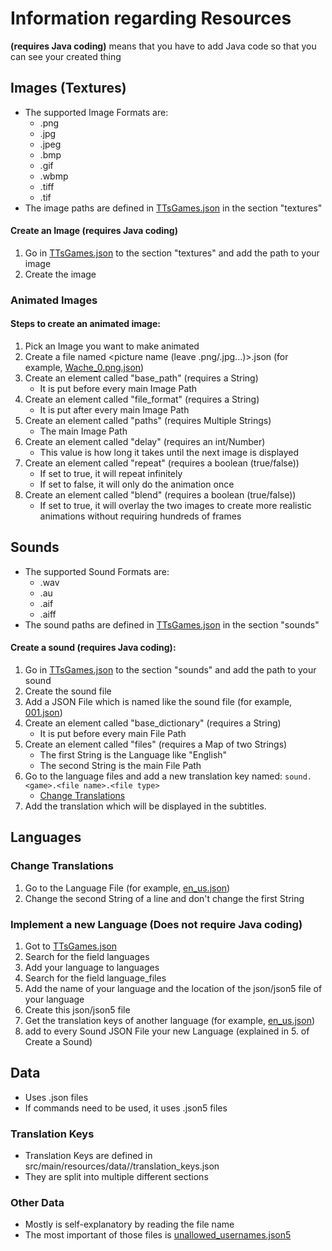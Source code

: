 # Information regarding Resources

**(requires Java coding)** means that you have to add Java code so that you can see your created thing

## Images (Textures)

 - The supported Image Formats are:
   - .png
   - .jpg
   - .jpeg
   - .bmp
   - .gif
   - .wbmp
   - .tiff
   - .tif
 - The image paths are defined in [TTsGames.json](src/main/resources/TTsGames.json) in the section "textures"

#### Create an Image (requires Java coding)

1. Go in [TTsGames.json](src/main/resources/TTsGames.json) to the section "textures" and add the path to your image
2. Create the image

### Animated Images

#### Steps to create an animated image:
1. Pick an Image you want to make animated
2. Create a file named <picture name (leave .png/.jpg...)>.json (for example, [Wache_0.png.json](src/main/resources/assets/textures/detective_thunder/locations/Wache_0.png.json))
3. Create an element called "base_path" (requires a String)
   - It is put before every main Image Path
4. Create an element called "file_format" (requires a String)
   - It is put after every main Image Path
5. Create an element called "paths" (requires Multiple Strings)
   - The main Image Path
6. Create an element called "delay" (requires an int/Number)
   - This value is how long it takes until the next image is displayed
7. Create an element called "repeat" (requires a boolean (true/false))
   - If set to true, it will repeat infinitely
   - If set to false, it will only do the animation once
8. Create an element called "blend" (requires a boolean (true/false))
   - If set to true, it will overlay the two images to create more realistic animations without requiring hundreds of frames

## Sounds

 - The supported Sound Formats are:
   - .wav
   - .au
   - .aif
   - .aiff
 - The sound paths are defined in [TTsGames.json](src/main/resources/TTsGames.json) in the section "sounds"

#### Create a sound (requires Java coding):
1. Go in [TTsGames.json](src/main/resources/TTsGames.json) to the section "sounds" and add the path to your sound
2. Create the sound file
3. Add a JSON File which is named like the sound file (for example, [001.json](src/main/resources/assets/sounds/detective_thunder/phrases/001.json))
4. Create an element called "base_dictionary" (requires a String)
   - It is put before every main File Path
5. Create an element called "files" (requires a Map of two Strings)
   - The first String is the Language like "English"
   - The second String is the main File Path
6. Go to the language files and add a new translation key named: ```sound.<game>.<file name>.<file type>```
   - [Change Translations](https://github.com/MC-datapack/TTsGames/blob/master/RESOURCES.md#change-translations)
7. Add the translation which will be displayed in the subtitles.

## Languages

### Change Translations

1. Go to the Language File (for example, [en_us.json](src/main/resources/assets/lang/en_us.json))
2. Change the second String of a line and don't change the first String

### Implement a new Language (Does not require Java coding)
1. Got to [TTsGames.json](src/main/resources/TTsGames.json)
2. Search for the field languages
3. Add your language to languages
4. Search for the field language_files
5. Add the name of your language and the location of the json/json5 file of your language
6. Create this json/json5 file
7. Get the translation keys of another language (for example, [en_us.json](src/main/resources/assets/lang/en_us.json))
8. add to every Sound JSON File your new Language (explained in 5. of Create a Sound)

## Data

 - Uses .json files
 - If commands need to be used, it uses .json5 files

### Translation Keys

 - Translation Keys are defined in src/main/resources/data/<name of the game>/translation_keys.json
 - They are split into multiple different sections

### Other Data

 - Mostly is self-explanatory by reading the file name
 - The most important of those files is [unallowed_usernames.json5](src/main/resources/data/tts_games/unallowed_usernames.json5)